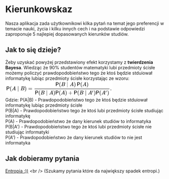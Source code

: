 # Kierunkowskaz

Nasza aplikacja zada użytkownikowi kilka pytań na temat jego
preferencji w temacie nauki, życia i kilku innych cech i na
podstawie odpowiedzi zaproponuje 5 najlepiej dopasowanych 
kierunków studiów.

## Jak to się dzieje?
Żeby uzyskać powyżej przedstawiony efekt korzystamy z **twierdzenia
Bayesa**. Wiedząc że 90% studentów matematyki lubi przedmioty ścisłe
możemy policzyć prawdopodobieństwo tego że ktoś będzie stduiował
informatykę lubiąc przedmioty ścisłe korzystając ze wzoru:<br />
![wzor](./images/stary.png) <br />
Gdzie:
P(A|B) - Prawdopodobieństwo tego że ktoś będzie stduiował
informatykę lubiąc przedmioty ścisłe <br />
P(B|A) - Prawdopodobieństwo tego że ktoś lubi przedmioty ścisłe
studiując informatykę <br />
P(A) - Prawdopodobieństwo że dany kierunek studiów to 
informatyka <br />
P(B|A') - Prawdopodobieństwo tego że ktoś lubi przedmioty ścisłe
nie studiując informatyki <br />
P(A') - Prawdopodobieństwo że dany kierunek studiów to nie jest
informatyka <br />

## Jak dobieramy pytania
[Entropia :))](https://pl.wikipedia.org/wiki/Entropia_(teoria_informacji))
<br />
(Szukamy pytania które da największy spadek entropi.)
